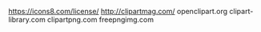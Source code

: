 https://icons8.com/license/
http://clipartmag.com/
openclipart.org
clipart-library.com
clipartpng.com
freepngimg.com
